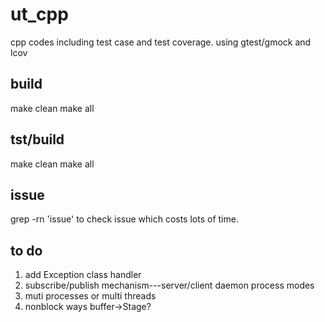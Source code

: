 # ut_cpp
cpp codes including test case and test coverage.
using gtest/gmock and lcov

build
------------
make clean
make all

tst/build
------------
make clean
make all

issue
-----------
grep -rn 'issue' to check issue which costs lots of time.


to do
-----------
1. add Exception class handler
2. subscribe/publish mechanism---server/client daemon process modes
3. muti processes or multi threads
4. nonblock ways
buffer->Stage?
